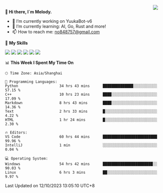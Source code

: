 <a href="#">
  <img align="right" src="https://github-readme-stats.vercel.app/api?username=melodyyuuka&count_private=true&show_icons=true" />
</a>

**👋 Hi there, I`m Melody.**

- 🔭 I’m currently working on YuukaBot-v6
- 🌱 I’m currently learning: AI, Go, Rust and more!
- 📫 How to reach me: no848757@gmail.com

🌟 **My Skills** 

![](https://img.shields.io/badge/-Python-3e74a2?style=flat-square&logo=Python&logoColor=fff)
![](https://img.shields.io/badge/-Java-007396?style=flat-square&logo=OpenJDK&logoColor=fff)
![](https://img.shields.io/badge/-Node.js-339933?style=flat-square&logo=Node.js&logoColor=fff)
![](https://img.shields.io/badge/-Git-f05032?style=flat-square&logo=git&logoColor=fff)
![](https://img.shields.io/badge/-PostgreSQL-4169e1?style=flat-square&logo=PostgreSQL&logoColor=fff)
![](https://img.shields.io/badge/-VSCode-007acc?style=flat-square&logo=Visual-Studio-Code&logoColor=fff)


<!--START_SECTION:waka-->
📊 **This Week I Spent My Time On** 

```text
🕑︎ Time Zone: Asia/Shanghai

💬 Programming Languages: 
Python                   34 hrs 43 mins      ██████████████░░░░░░░░░░░   57.15 % 
C++                      10 hrs 23 mins      ████░░░░░░░░░░░░░░░░░░░░░   17.09 % 
Markdown                 8 hrs 43 mins       ████░░░░░░░░░░░░░░░░░░░░░   14.36 % 
Text                     2 hrs 33 mins       █░░░░░░░░░░░░░░░░░░░░░░░░    4.22 % 
HTML                     1 hr 24 mins        █░░░░░░░░░░░░░░░░░░░░░░░░    2.30 % 

🔥 Editors: 
VS Code                  60 hrs 44 mins      █████████████████████████   99.96 % 
IntelliJ                 1 min               ░░░░░░░░░░░░░░░░░░░░░░░░░    0.04 % 

💻 Operating System: 
Windows                  54 hrs 42 mins      ███████████████████████░░   90.03 % 
Linux                    6 hrs 3 mins        ██░░░░░░░░░░░░░░░░░░░░░░░    9.97 % 
```


 Last Updated on 12/10/2023 13:05:10 UTC+8
<!--END_SECTION:waka-->

